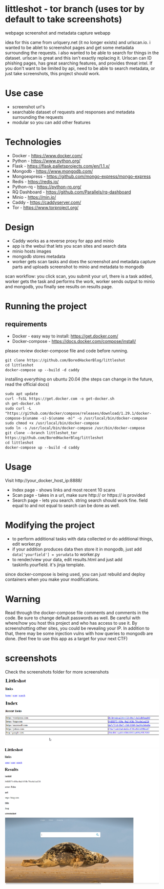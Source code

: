 # littleshot - tor branch (uses tor by default to take screenshots)
webpage screenshot and metadata capture webapp

idea for this came from urlquery.net (it no longer exists) and urlscan.io. i wanted to be ablet to screenshot pages and get some metadata surrounding the requests. i also wanted to be able to search for things in the dataset. urlscan is great and this isn't exactly replacing it. Urlscan can ID phishing pages, has great searching features, and provides threat intel. If you don't want to be limited by api, need to be able to search metadata, or just take screenshots, this project should work.

# Use case
- screenshot url's
- searchable dataset of requests and responses and metadata surrounding the requests
- modular so you can add other features

# Technologies
- Docker - https://www.docker.com/
- Python - https://www.python.org/
- Flask - https://flask.palletsprojects.com/en/1.1.x/
- Mongodb - https://www.mongodb.com/
- Mongoexpress - https://github.com/mongo-express/mongo-express
- Redis - https://redis.io/
- Python-rq - https://python-rq.org/
- RQ Dashboard - https://github.com/Parallels/rq-dashboard
- Minio - https://min.io/
- Caddy - https://caddyserver.com/
- Tor - https://www.torproject.org/

# Design
- Caddy works as a reverse proxy for app and minio
- app is the webui that lets you scan sites and search data
- minio hosts images
- mongodb stores metadata
- worker gets scan tasks and does the screenshot and metadata capture parts and uploads screenshot to minio and metadata to mongodb

scan workflow: you click scan, you submit your url, there is a task added, worker gets the task and performs the work, worker sends output to minio and mongodb, you finally see results on results page.

# Running the project
## requirements
- Docker - easy way to install: https://get.docker.com/
- Docker-compose - https://docs.docker.com/compose/install/

please review docker-compose file and code before running.

```
git clone https://github.com/BoredHackerBlog/littleshot
cd littleshot
docker-compose up --build -d caddy
```

installing everything on ubuntu 20.04 (the steps can change in the future, read the official docs)
```
sudo apt update
curl -fsSL https://get.docker.com -o get-docker.sh
sh get-docker.sh
sudo curl -L "https://github.com/docker/compose/releases/download/1.29.1/docker-compose-$(uname -s)-$(uname -m)" -o /usr/local/bin/docker-compose
sudo chmod +x /usr/local/bin/docker-compose
sudo ln -s /usr/local/bin/docker-compose /usr/bin/docker-compose
git clone --branch littleshot_tor https://github.com/BoredHackerBlog/littleshot
cd littleshot
docker-compose up --build -d caddy
```

# Usage
Visit http://your_docker_host_ip:8888/

- Index page - shows links and most recent 10 scans
- Scan page - takes in a url, make sure http:// or https:// is provided
- Search page - lets you search. string search should work fine. field equal to and not equal to search can be done as well.

# Modifying the project
- to perform additional tasks with data collected or do additional things, edit worker.py
- if your addition produces data then store it in mongodb, just add `data['yourfield'] = yorudata` to worker.py
- to render/view your data, edit results.html and just add taskinfo.yourfield. it's jinja template.

since docker-compose is being used, you can just rebuild and deploy containers when you make your modifications.

# Warning
Read through the docker-compose file comments and comments in the code. Be sure to change default passwords as well. Be careful with where/how you host this project and who has access to use it. By screenshotting other sites, you could be revealing your IP. In addition to that, there may be some injection vulns with how queries to mongodb are done. (feel free to use this app as a target for your next CTF)

# screenshots
Check the screenshots folder for more screenshots

![Index page](/screenshots/index.png)
![Results](/screenshots/results1.png)
